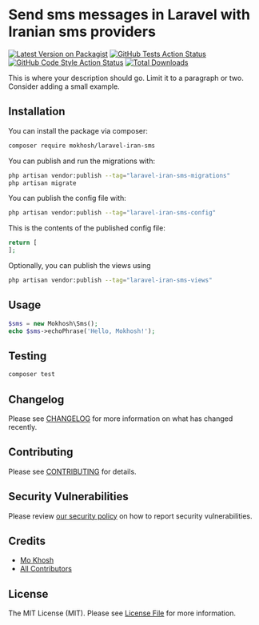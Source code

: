 # Send sms messages in Laravel with Iranian sms providers

[![Latest Version on Packagist](https://img.shields.io/packagist/v/mokhosh/laravel-iran-sms.svg?style=flat-square)](https://packagist.org/packages/mokhosh/laravel-iran-sms)
[![GitHub Tests Action Status](https://img.shields.io/github/actions/workflow/status/mokhosh/laravel-iran-sms/run-tests.yml?branch=main&label=tests&style=flat-square)](https://github.com/mokhosh/laravel-iran-sms/actions?query=workflow%3Arun-tests+branch%3Amain)
[![GitHub Code Style Action Status](https://img.shields.io/github/actions/workflow/status/mokhosh/laravel-iran-sms/fix-php-code-style-issues.yml?branch=main&label=code%20style&style=flat-square)](https://github.com/mokhosh/laravel-iran-sms/actions?query=workflow%3A"Fix+PHP+code+style+issues"+branch%3Amain)
[![Total Downloads](https://img.shields.io/packagist/dt/mokhosh/laravel-iran-sms.svg?style=flat-square)](https://packagist.org/packages/mokhosh/laravel-iran-sms)

This is where your description should go. Limit it to a paragraph or two. Consider adding a small example.

## Installation

You can install the package via composer:

```bash
composer require mokhosh/laravel-iran-sms
```

You can publish and run the migrations with:

```bash
php artisan vendor:publish --tag="laravel-iran-sms-migrations"
php artisan migrate
```

You can publish the config file with:

```bash
php artisan vendor:publish --tag="laravel-iran-sms-config"
```

This is the contents of the published config file:

```php
return [
];
```

Optionally, you can publish the views using

```bash
php artisan vendor:publish --tag="laravel-iran-sms-views"
```

## Usage

```php
$sms = new Mokhosh\Sms();
echo $sms->echoPhrase('Hello, Mokhosh!');
```

## Testing

```bash
composer test
```

## Changelog

Please see [CHANGELOG](CHANGELOG.md) for more information on what has changed recently.

## Contributing

Please see [CONTRIBUTING](CONTRIBUTING.md) for details.

## Security Vulnerabilities

Please review [our security policy](../../security/policy) on how to report security vulnerabilities.

## Credits

- [Mo Khosh](https://github.com/mokhosh)
- [All Contributors](../../contributors)

## License

The MIT License (MIT). Please see [License File](LICENSE.md) for more information.
